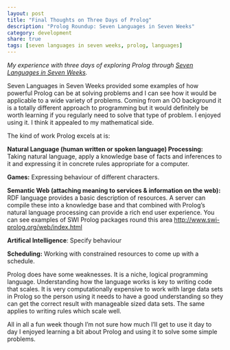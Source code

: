 ```yaml
---
layout: post
title: "Final Thoughts on Three Days of Prolog"
description: "Prolog Roundup: Seven Languages in Seven Weeks"
category: development
share: true
tags: [seven languages in seven weeks, prolog, languages]
---
```


*My experience with three days of exploring Prolog through [Seven Languages in Seven Weeks](http://pragprog.com/book/btlang/seven-languages-in-seven-weeks).*

Seven Languages in Seven Weeks provided some examples of how powerful Prolog can be at solving problems and I can see how it would be applicable to a wide variety of problems. Coming from an OO background it is a totally different approach to programming but it would definitely be worth learning if you regularly need to solve that type of problem. I enjoyed using it. I think it appealed to my mathematical side. 

The kind of work Prolog excels at is: 

**Natural Language (human written or spoken language) Processing:** Taking natural language, apply a knowledge base of facts and inferences to it and expressing it in concrete rules appropriate for a computer. 

**Games:** Expressing behaviour of different characters. 


**Semantic Web (attaching meaning to services &amp; information on the web):** RDF language provides a basic description of resources. A server can compile these into a knowledge base and that combined with Prolog’s natural language processing can provide a rich end user experience. You can see examples of SWI Prolog packages round this area http://www.swi-prolog.org/web/index.html 

**Artifical Intelligence**: Specify behaviour 

**Scheduling:** Working with constrained resources to come up with a schedule. 

Prolog does have some weaknesses. It is a niche, logical programming language. Understanding how the language works is key to writing code that scales. It is very computationally expensive to work with large data sets in Prolog so the person using it needs to have a good understanding so they can get the correct result with manageable sized data sets. The same applies to writing rules which scale well. 

All in all a fun week though I’m not sure how much I’ll get to use it day to day I enjoyed learning a bit about Prolog and using it to solve some simple problems. 

